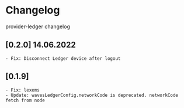 # Changelog

provider-ledger changelog

## [0.2.0] 14.06.2022
	- Fix: Disconnect Ledger device after logout

## [0.1.9]
	- Fix: lexems
	- Update: wavesLedgerConfig.networkCode is deprecated. networkCode fetch from node
